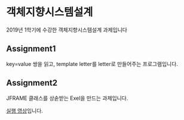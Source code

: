 # 객체지향시스템설계

2019년 1학기에 수강한 객체지향시스템설계 과제입니다

Assignment1
---
key=value 쌍을 읽고, template letter를 letter로 만들어주는 프로그램입니다.


Assignment2
---
JFRAME 클래스를 상솓받는 Exel을 만드는 과제입니다.

[실행 영상](https://github.com/heegh000/HYU-OOP/blob/master/Assignment02/2018009234%20%EC%8B%A4%ED%96%89%20%EC%98%81%EC%83%81.mp4)입니다.
